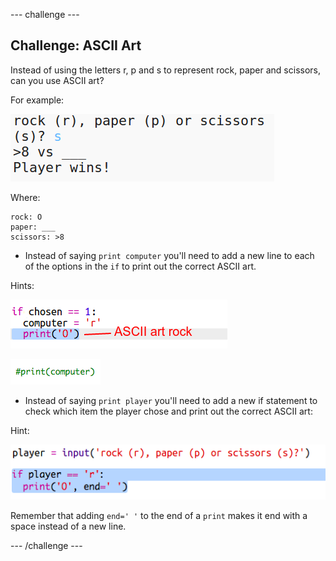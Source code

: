 --- challenge ---
## Challenge: ASCII Art

Instead of using the letters r, p and s to represent rock, paper and scissors, can you use ASCII art?

For example:

![screenshot](images/rps-ascii-challenge.png)

Where:
```
rock: O
paper: ___
scissors: >8
```

+ Instead of saying `print computer` you'll need to add a new line to each of the options in the `if` to print out the correct ASCII art. 

Hints:

![screenshot](images/rps-ascii-rock.png)

![screenshot](images/rps-comment-computer.png)

+ Instead of saying `print player` you'll need to add a new if statement to check which item the player chose and print out the correct ASCII art:

Hint:

![screenshot](images/rps-player-ascii.png)

Remember that adding `end=' '` to the end of a `print` makes it end with a space instead of a new line. 





--- /challenge ---
